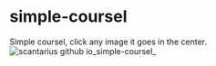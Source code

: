 # simple-coursel
Simple coursel, click any image it goes in the center.
![scantarius github io_simple-coursel_](https://user-images.githubusercontent.com/32017278/235455485-6b298dfb-a0fa-4262-ad34-f31976fa0d7a.png)
